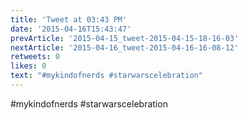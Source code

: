 ```yaml
---
title: 'Tweet at 03:43 PM'
date: '2015-04-16T15:43:47'
prevArticle: '2015-04-15_tweet-2015-04-15-18-16-03'
nextArticle: '2015-04-16_tweet-2015-04-16-16-08-12'
retweets: 0
likes: 0
text: "#mykindofnerds #starwarscelebration"
---
```

#mykindofnerds #starwarscelebration